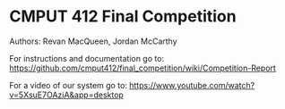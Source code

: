 # CMPUT 412 Final Competition
Authors: Revan MacQueen, Jordan McCarthy

For instructions and documentation go to:
https://github.com/cmput412/final_competition/wiki/Competition-Report

For a video of our system go to:
https://www.youtube.com/watch?v=5XsuE7OAziA&app=desktop

